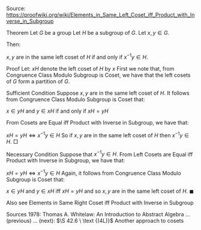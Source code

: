 # 

Source: https://proofwiki.org/wiki/Elements_in_Same_Left_Coset_iff_Product_with_Inverse_in_Subgroup



Theorem
Let $G$ be a group
Let $H$ be a subgroup of $G$.
Let $x, y \in G$.

Then:

$x, y$ are in the same left coset of $H$ if and only if $x^{-1} y \in H$.


Proof
Let: $x H$ denote the left coset of $H$ by $x$
First we note that, from Congruence Class Modulo Subgroup is Coset, we have that the left cosets of $G$ form a partition of $G$.


Sufficient Condition
Suppose $x, y$ are in the same left coset of $H$.
It follows from Congruence Class Modulo Subgroup is Coset that:

$x \in y H$ and $y \in x H$ if and only if $x H = y H$

From Cosets are Equal iff Product with Inverse in Subgroup, we have that:

$x H = y H \iff x^{-1} y \in H$
So if $x, y$ are in the same left coset of $H$ then $x^{-1} y \in H$.
$\Box$


Necessary Condition
Suppose that $x^{-1} y \in H$.
From Left Cosets are Equal iff Product with Inverse in Subgroup, we have that:

$x H = y H \iff x^{-1} y \in H$
Again, it follows from Congruence Class Modulo Subgroup is Coset that:

$x \in y H$ and $y \in x H$ iff $x H = y H$
and so $x, y$ are in the same left coset of $H$.
$\blacksquare$


Also see
Elements in Same Right Coset iff Product with Inverse in Subgroup


Sources
1978: Thomas A. Whitelaw: An Introduction to Abstract Algebra ... (previous) ... (next): $\S 42.6 \ \text {(4L)}$ Another approach to cosets




